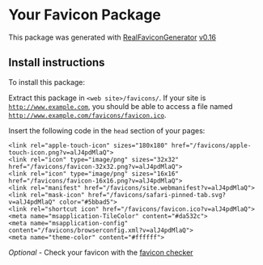 # Your Favicon Package

This package was generated with [RealFaviconGenerator](https://realfavicongenerator.net/) [v0.16](https://realfavicongenerator.net/change_log#v0.16)

## Install instructions

To install this package:

Extract this package in <code>&lt;web site&gt;/favicons/</code>. If your site is <code>http://www.example.com</code>, you should be able to access a file named <code>http://www.example.com/favicons/favicon.ico</code>.

Insert the following code in the `head` section of your pages:

    <link rel="apple-touch-icon" sizes="180x180" href="/favicons/apple-touch-icon.png?v=alJ4pdMlaQ">
    <link rel="icon" type="image/png" sizes="32x32" href="/favicons/favicon-32x32.png?v=alJ4pdMlaQ">
    <link rel="icon" type="image/png" sizes="16x16" href="/favicons/favicon-16x16.png?v=alJ4pdMlaQ">
    <link rel="manifest" href="/favicons/site.webmanifest?v=alJ4pdMlaQ">
    <link rel="mask-icon" href="/favicons/safari-pinned-tab.svg?v=alJ4pdMlaQ" color="#5bbad5">
    <link rel="shortcut icon" href="/favicons/favicon.ico?v=alJ4pdMlaQ">
    <meta name="msapplication-TileColor" content="#da532c">
    <meta name="msapplication-config" content="/favicons/browserconfig.xml?v=alJ4pdMlaQ">
    <meta name="theme-color" content="#ffffff">

*Optional* - Check your favicon with the [favicon checker](https://realfavicongenerator.net/favicon_checker)